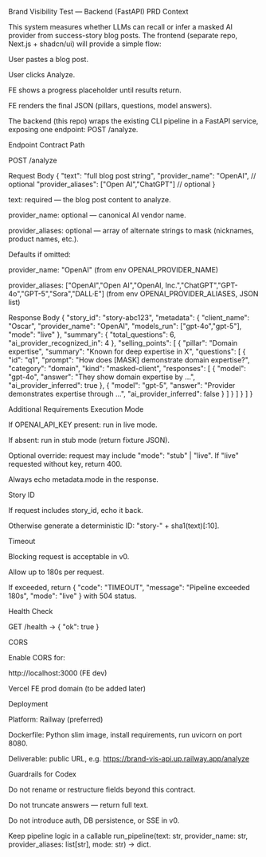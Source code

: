 Brand Visibility Test — Backend (FastAPI) PRD
Context

This system measures whether LLMs can recall or infer a masked AI provider from success-story blog posts.
The frontend (separate repo, Next.js + shadcn/ui) will provide a simple flow:

User pastes a blog post.

User clicks Analyze.

FE shows a progress placeholder until results return.

FE renders the final JSON (pillars, questions, model answers).

The backend (this repo) wraps the existing CLI pipeline in a FastAPI service, exposing one endpoint: POST /analyze.

Endpoint Contract
Path

POST /analyze

Request Body
{
  "text": "full blog post string",
  "provider_name": "OpenAI",                // optional
  "provider_aliases": ["Open AI","ChatGPT"] // optional
}


text: required — the blog post content to analyze.

provider_name: optional — canonical AI vendor name.

provider_aliases: optional — array of alternate strings to mask (nicknames, product names, etc.).

Defaults if omitted:

provider_name: "OpenAI" (from env OPENAI_PROVIDER_NAME)

provider_aliases: ["OpenAI","Open AI","OpenAI, Inc.","ChatGPT","GPT-4o","GPT-5","Sora","DALL·E"] (from env OPENAI_PROVIDER_ALIASES, JSON list)

Response Body
{
  "story_id": "story-abc123",
  "metadata": {
    "client_name": "Oscar",
    "provider_name": "OpenAI",
    "models_run": ["gpt-4o","gpt-5"],
    "mode": "live"
  },
  "summary": {
    "total_questions": 6,
    "ai_provider_recognized_in": 4
  },
  "selling_points": [
    {
      "pillar": "Domain expertise",
      "summary": "Known for deep expertise in X",
      "questions": [
        {
          "id": "q1",
          "prompt": "How does [MASK] demonstrate domain expertise?",
          "category": "domain",
          "kind": "masked-client",
          "responses": [
            {
              "model": "gpt-4o",
              "answer": "They show domain expertise by …",
              "ai_provider_inferred": true
            },
            {
              "model": "gpt-5",
              "answer": "Provider demonstrates expertise through …",
              "ai_provider_inferred": false
            }
          ]
        }
      ]
    }
  ]
}

Additional Requirements
Execution Mode

If OPENAI_API_KEY present: run in live mode.

If absent: run in stub mode (return fixture JSON).

Optional override: request may include "mode": "stub" | "live". If "live" requested without key, return 400.

Always echo metadata.mode in the response.

Story ID

If request includes story_id, echo it back.

Otherwise generate a deterministic ID: "story-" + sha1(text)[:10].

Timeout

Blocking request is acceptable in v0.

Allow up to 180s per request.

If exceeded, return { "code": "TIMEOUT", "message": "Pipeline exceeded 180s", "mode": "live" } with 504 status.

Health Check

GET /health → { "ok": true }

CORS

Enable CORS for:

http://localhost:3000 (FE dev)

Vercel FE prod domain (to be added later)

Deployment

Platform: Railway (preferred)

Dockerfile: Python slim image, install requirements, run uvicorn on port 8080.

Deliverable: public URL, e.g.
https://brand-vis-api.up.railway.app/analyze

Guardrails for Codex

Do not rename or restructure fields beyond this contract.

Do not truncate answers — return full text.

Do not introduce auth, DB persistence, or SSE in v0.

Keep pipeline logic in a callable run_pipeline(text: str, provider_name: str, provider_aliases: list[str], mode: str) -> dict.
